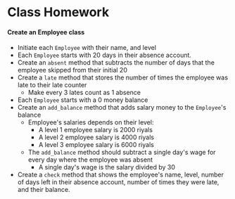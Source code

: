 # Class Homework

#### Create an Employee class

- Initiate each `Employee` with their name, and level
- Each `Employee` starts with 20 days in their absence account.
- Create an `absent` method that subtracts the number of days that the employee skipped from their initial 20
- Create a `late` method that stores the number of times the employee was late to their late counter
    - Make every 3 lates count as 1 absence
- Each `Employee` starts with a 0 money balance
- Create an `add_balance` method that adds salary money to the `Employee`'s balance
    - Employee's salaries depends on their level:
        - A level 1 employee salary is 2000 riyals
        - A level 2 employee salary is 4000 riyals
        - A level 3 employee salary is 6000 riyals
    - The `add_balance` method should subtract a single day's wage for every day where the employee was absent 
        - A single day's wage is the salary divided by 30
- Create a `check` method that shows the employee's name, level, number of days left in their absence account, number of times they were late, and their balance.